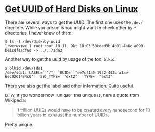 # [Get UUID of Hard Disks on Linux](http://liquidat.wordpress.com/2007/10/15/short-tip-get-uuid-of-hard-disks/)


There are several ways to get the UUID. The first one uses the `/dev/` directory. While you are on is you might want to check other `by-*` directories, I never knew of them.

```
$ ls -l /dev/disk/by-uuid
lrwxrwxrwx 1 root root 10 11. Okt 18:02 53cdad3b-4b01-4a6c-a099-be1cdf1acf6d -> ../../sda2
```

Another way to get the uuid by usage of the tool `blkid`:

```
$ blkid /dev/sda1
/dev/sda1: LABEL=``"/"` `UUID=``"ee7cf0a0-1922-401b-a1ae-6ec9261484c0"` `SEC_TYPE=``"ext2"` `TYPE=``"ext3"`
```

There you also get the label and other information. Quite useful.

BTW, if you wonder how “unique” this unique is, here a quote from Wikipedia:

> 1 trillion UUIDs would have to be created every nanosecond for 10 billion years to exhaust the number of UUIDs.

Pretty unique.
